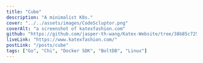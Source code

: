 ```yaml
---
title: "Cube"
description: "A minimalist K8s."
cover: "../../assets/images/CodeScluptor.png"
coverAlt: "a screenshot of katexfashion.com"
github: "https://github.com/jasper-th-wang/Katex-Website/tree/38b85c72583bf99627e319d76917ea24d3cdad7d"
liveLink: "https://www.katexfashion.com/"
postLink: "/posts/cube"
tags: ["Go", "Chi", "Docker SDK", "BoltDB", "Linux"]
---
```


